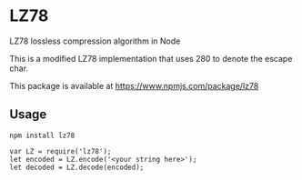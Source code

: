# LZ78
LZ78 lossless compression algorithm in Node

This is a modified LZ78 implementation that uses 280 to denote the escape char.

This package is available at https://www.npmjs.com/package/lz78

## Usage

```
npm install lz78
```

```
var LZ = require('lz78');
let encoded = LZ.encode('<your string here>');
let decoded = LZ.decode(encoded);
```